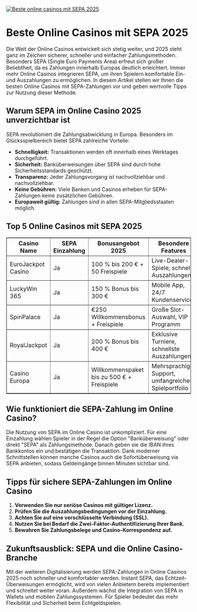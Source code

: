 [![Beste online casinos mit SEPA 2025](https://123-caf.pages.dev/gitsignup.png)](https://vrmoo.ru/Bt82HjjY)

<h1>Beste Online Casinos mit SEPA 2025</h1> <p>Die Welt der Online Casinos entwickelt sich stetig weiter, und 2025 steht ganz im Zeichen sicherer, schneller und einfacher Zahlungsmethoden. Besonders SEPA (Single Euro Payments Area) erfreut sich großer Beliebtheit, da es Zahlungen innerhalb Europas deutlich erleichtert. Immer mehr Online Casinos integrieren SEPA, um ihren Spielern komfortable Ein- und Auszahlungen zu ermöglichen. In diesem Artikel stellen wir Ihnen die besten Online Casinos mit SEPA-Zahlungen vor und geben wertvolle Tipps zur Nutzung dieser Methode.</p>  <h2>Warum SEPA im Online Casino 2025 unverzichtbar ist</h2> <p>SEPA revolutioniert die Zahlungsabwicklung in Europa. Besonders im Glücksspielbereich bietet SEPA zahlreiche Vorteile:</p> <ul>   <li><strong>Schnelligkeit:</strong> Transaktionen werden oft innerhalb eines Werktages durchgeführt.</li>   <li><strong>Sicherheit:</strong> Banküberweisungen über SEPA sind durch hohe Sicherheitsstandards geschützt.</li>   <li><strong>Transparenz:</strong> Jeder Zahlungsvorgang ist nachvollziehbar und nachvollziehbar.</li>   <li><strong>Keine Gebühren:</strong> Viele Banken und Casinos erheben für SEPA-Zahlungen keine zusätzlichen Gebühren.</li>   <li><strong>Europaweit gültig:</strong> Zahlungen sind in allen SEPA-Mitgliedsstaaten möglich.</li> </ul>  <h2>Top 5 Online Casinos mit SEPA 2025</h2> <table border="1" cellpadding="8" cellspacing="0">   <thead>     <tr>       <th>Casino Name</th>       <th>SEPA Einzahlung</th>       <th>Bonusangebot 2025</th>       <th>Besondere Features</th>     </tr>   </thead>   <tbody>     <tr>       <td>EuroJackpot Casino</td>       <td>Ja</td>       <td>100 % bis 200 € + 50 Freispiele</td>       <td>Live-Dealer-Spiele, schnelle Auszahlungen</td>     </tr>     <tr>       <td>LuckyWin 365</td>       <td>Ja</td>       <td>150 % Bonus bis 300 €</td>       <td>Mobile App, 24/7 Kundenservice</td>     </tr>     <tr>       <td>SpinPalace</td>       <td>Ja</td>       <td>€250 Willkommensbonus + Freispiele</td>       <td>Große Slot-Auswahl, VIP Programm</td>     </tr>     <tr>       <td>RoyalJackpot</td>       <td>Ja</td>       <td>200 % Bonus bis 400 €</td>       <td>Exklusive Turniere, schnellste Auszahlungen</td>     </tr>     <tr>       <td>Casino Europa</td>       <td>Ja</td>       <td>Willkommenspaket bis zu 500 € + Freispiele</td>       <td>Mehrsprachiger Support, umfangreiches Spielportfolio</td>     </tr>   </tbody> </table>  <h2>Wie funktioniert die SEPA-Zahlung im Online Casino?</h2> <p>Die Nutzung von SEPA im Online Casino ist unkompliziert. Für eine Einzahlung wählen Spieler in der Regel die Option "Banküberweisung" oder direkt "SEPA" als Zahlungsmethode. Danach geben sie die IBAN ihres Bankkontos ein und bestätigen die Transaktion. Dank moderner Schnittstellen können manche Casinos auch die Sofortüberweisung via SEPA anbieten, sodass Geldeingänge binnen Minuten sichtbar sind.</p>  <h2>Tipps für sichere SEPA-Zahlungen im Online Casino</h2> <ol>   <li><strong>Verwenden Sie nur seriöse Casinos mit gültiger Lizenz.</strong></li>   <li><strong>Prüfen Sie die Auszahlungsbedingungen vor der Einzahlung.</strong></li>   <li><strong>Achten Sie auf eine verschlüsselte Verbindung (SSL).</strong></li>   <li><strong>Nutzen Sie bei Bedarf die Zwei-Faktor-Authentifizierung Ihrer Bank.</strong></li>   <li><strong>Bewahren Sie Zahlungsbelege und Casino-Korrespondenz auf.</strong></li> </ol>  <h2>Zukunftsausblick: SEPA und die Online Casino-Branche</h2> <p>Mit der weiteren Digitalisierung werden SEPA-Zahlungen in Online Casinos 2025 noch schneller und komfortabler werden. Instant SEPA, das Echtzeit-Überweisungen ermöglicht, wird von vielen Anbietern bereits implementiert und schreitet weiter voran. Außerdem wächst die Integration von SEPA in Wallets und mobilen Zahlungssystemen. Für Spieler bedeutet das mehr Flexibilität und Sicherheit beim Echtgeldspielen.</p>